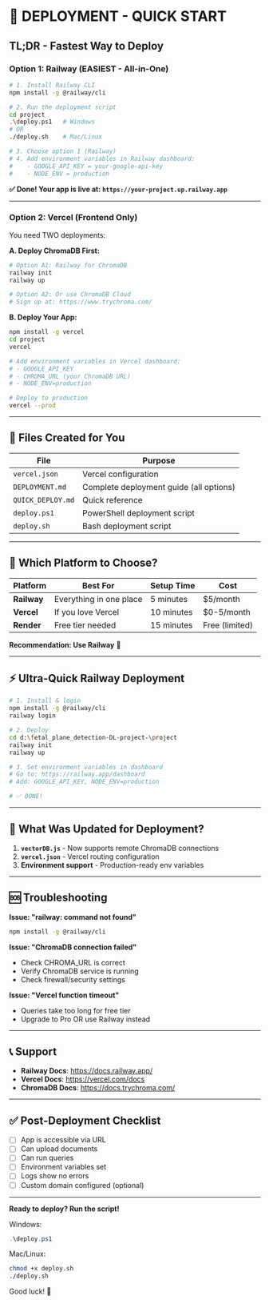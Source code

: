 # 🚀 DEPLOYMENT - QUICK START

## TL;DR - Fastest Way to Deploy

### **Option 1: Railway (EASIEST - All-in-One)**

```bash
# 1. Install Railway CLI
npm install -g @railway/cli

# 2. Run the deployment script
cd project
.\deploy.ps1   # Windows
# OR
./deploy.sh    # Mac/Linux

# 3. Choose option 1 (Railway)
# 4. Add environment variables in Railway dashboard:
#    - GOOGLE_API_KEY = your-google-api-key
#    - NODE_ENV = production
```

**✅ Done! Your app is live at: `https://your-project.up.railway.app`**

---

### **Option 2: Vercel (Frontend Only)**

You need TWO deployments:

**A. Deploy ChromaDB First:**
```bash
# Option A1: Railway for ChromaDB
railway init
railway up

# Option A2: Or use ChromaDB Cloud
# Sign up at: https://www.trychroma.com/
```

**B. Deploy Your App:**
```bash
npm install -g vercel
cd project
vercel

# Add environment variables in Vercel dashboard:
# - GOOGLE_API_KEY
# - CHROMA_URL (your ChromaDB URL)
# - NODE_ENV=production

# Deploy to production
vercel --prod
```

---

## 📁 Files Created for You

| File | Purpose |
|------|---------|
| `vercel.json` | Vercel configuration |
| `DEPLOYMENT.md` | Complete deployment guide (all options) |
| `QUICK_DEPLOY.md` | Quick reference |
| `deploy.ps1` | PowerShell deployment script |
| `deploy.sh` | Bash deployment script |

---

## 🎯 Which Platform to Choose?

| Platform | Best For | Setup Time | Cost |
|----------|----------|------------|------|
| **Railway** | Everything in one place | 5 minutes | $5/month |
| **Vercel** | If you love Vercel | 10 minutes | $0-5/month |
| **Render** | Free tier needed | 15 minutes | Free (limited) |

**Recommendation: Use Railway** 🎯

---

## ⚡ Ultra-Quick Railway Deployment

```bash
# 1. Install & login
npm install -g @railway/cli
railway login

# 2. Deploy
cd d:\fetal_plane_detection-DL-project-\project
railway init
railway up

# 3. Set environment variables in dashboard
# Go to: https://railway.app/dashboard
# Add: GOOGLE_API_KEY, NODE_ENV=production

# ✅ DONE!
```

---

## 🔧 What Was Updated for Deployment?

1. **`vectorDB.js`** - Now supports remote ChromaDB connections
2. **`vercel.json`** - Vercel routing configuration
3. **Environment support** - Production-ready env variables

---

## 🆘 Troubleshooting

**Issue: "railway: command not found"**
```bash
npm install -g @railway/cli
```

**Issue: "ChromaDB connection failed"**
- Check CHROMA_URL is correct
- Verify ChromaDB service is running
- Check firewall/security settings

**Issue: "Vercel function timeout"**
- Queries take too long for free tier
- Upgrade to Pro OR use Railway instead

---

## 📞 Support

- **Railway Docs**: https://docs.railway.app/
- **Vercel Docs**: https://vercel.com/docs
- **ChromaDB Docs**: https://docs.trychroma.com/

---

## ✅ Post-Deployment Checklist

- [ ] App is accessible via URL
- [ ] Can upload documents
- [ ] Can run queries
- [ ] Environment variables set
- [ ] Logs show no errors
- [ ] Custom domain configured (optional)

---

**Ready to deploy? Run the script!**

Windows:
```powershell
.\deploy.ps1
```

Mac/Linux:
```bash
chmod +x deploy.sh
./deploy.sh
```

Good luck! 🚀
